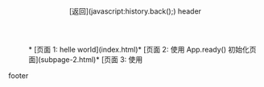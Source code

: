 <header id="header">[返回](javascript:history.back();) header</header>

<section id="body">

<div class="x-page">

<menu>*   [页面 1: helle world](index.html)*   [页面 2: 使用 App.ready() 初始化页面](subpage-2.html)*   [页面 3: 使用 <script> 加载业务代码](subpage-3.html)*   [页面 4: 使用 startLoading() 异步加载页面](subpage-4.html)*   [页面 5: 使用 App.go() 在页面间传参](subpage-5.html)*   [页面 6: 使用 App.go() 在页面间跳转](subpage-6.html)*   [页面 7: 使用页面的 hide 和 show 事件](subpage-7.html)</menu>

<input type="text" id="input"> <input type="button" id="button" value="按我"> <script>App.ready(function (page) { // 如果向当前页面传递了参数，则设置。 if (page.params.value) { page.find('#input').val(page.params.value); } page.find('#button').click(function () { App.go('subpage-6.html', { value: page.find('#input').val() }); }); });</script> </div>

</section>

<footer id="footer">footer</footer>